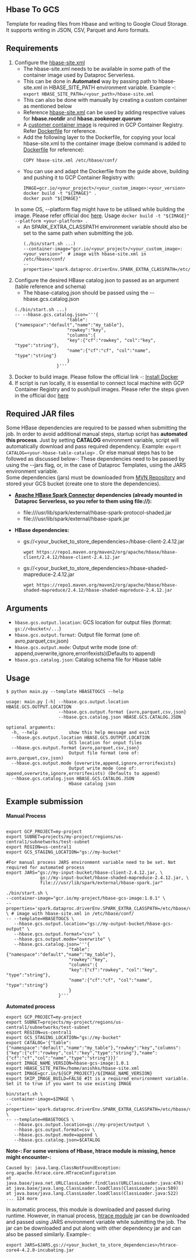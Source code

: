 ## Hbase To GCS

Template for reading files from Hbase and writing to Google Cloud Storage. It supports writing in JSON, CSV, Parquet and Avro formats.

## Requirements

1) Configure the [hbase-site.xml](./hbase-site.xml)
    - The hbase-site.xml needs to be available in some path of the container image used by Dataproc Serverless.
    - This can be done in **Automated** way by passing path to hbase-site.xml in  HBASE_SITE_PATH environment variable. Example -: ```export HBASE_SITE_PATH=/<your_path>/hbase-site.xml```
    - This can also be done with manually by creating a custom container as mentioned below
    - Reference [hbase-site.xml](./hbase-site.xml) can be used by adding respective values for **hbase.rootdir** and **hbase.zookeeper.quorum**
    - A [customer container image](https://cloud.google.com/dataproc-serverless/docs/guides/custom-containers#submit_a_spark_batch_workload_using_a_custom_container_image) is required in GCP Container Registry. Refer [Dockerfile](./Dockerfile) for reference. 
    - Add the following layer to the Dockerfile, for copying your local hbase-site.xml to the container image (below command is added to [Dockerfile](./Dockerfile) for reference):
      ```
      COPY hbase-site.xml /etc/hbase/conf/
      ```
    - You can use and adapt the Dockerfile from the guide above, building and pushing it to GCP Container Registry with:
      ```
      IMAGE=gcr.io/<your_project>/<your_custom_image>:<your_version>
      docker build -t "${IMAGE}" .
      docker push "${IMAGE}"
      ```
    In some OS, --platform flag might have to be utilised while building the image. Please refer official doc [here](https://docs.docker.com/engine/reference/builder/#automatic-platform-args-in-the-global-scope). 
    Usage ```docker build -t "${IMAGE}" --platform <your-platform> . ```
    - An SPARK_EXTRA_CLASSPATH environment variable should also be set to the same path when submitting the job.
      ```
      (./bin/start.sh ...)
      --container-image="gcr.io/<your_project>/<your_custom_image>:<your_version>"  # image with hbase-site.xml in /etc/hbase/conf/
      --properties='spark.dataproc.driverEnv.SPARK_EXTRA_CLASSPATH=/etc/hbase/conf/'
      ```
2) Configure the desired HBase catalog json to passed as an argument (table reference and schema)
    - The hbase-catalog.json should be passed using the --hbase.gcs.catalog.json
    ```
    (./bin/start.sh ...)
    -- --hbase.gcs.catalog.json='''{
                        "table":{"namespace":"default","name":"my_table"},
                        "rowkey":"key",
                        "columns":{
                        "key":{"cf":"rowkey", "col":"key", "type":"string"},
                        "name":{"cf":"cf", "col":"name", "type":"string"}
                        }
                    }'''
    ```
3) Docker to build image. Please follow the official link -:  [Install Docker](https://docs.docker.com/engine/install/)  
4) If script is run locally, it is essential to connect local machine with GCP Container Registry and to push/pull images. Please refer the steps given in the official doc [here](https://cloud.google.com/container-registry/docs/pushing-and-pulling)

## Required JAR files

Some HBase dependencies are required to be passed when submitting the job. In order to avoid additional manual steps, startup script has **automated this process**. Just by setting **CATALOG** environment variable, script will automatically download and pass required dependency. Example: ```export CATALOG=<your-hbase-table-catalog>``` .
Or else manual steps has to be followed as discussed below-:
These dependencies need to be passed by using the --jars flag, or, in the case of Dataproc Templates, using the JARS environment variable.  
Some dependencies (jars) must be downloaded from [MVN Repository](https://mvnrepository.com/) and stored your GCS bucket (create one to store the dependencies).  

- **[Apache HBase Spark Connector](https://mvnrepository.com/artifact/org.apache.hbase.connectors.spark/hbase-spark) dependencies (already mounted in Dataproc Serverless, so you refer to them using file://):**
   - file:///usr/lib/spark/external/hbase-spark-protocol-shaded.jar
   - file:///usr/lib/spark/external/hbase-spark.jar
   
- **HBase dependencies:**
  - gs://<your_bucket_to_store_dependencies>/hbase-client-2.4.12.jar
    ```
    wget https://repo1.maven.org/maven2/org/apache/hbase/hbase-client/2.4.12/hbase-client-2.4.12.jar
    ```
  - gs://<your_bucket_to_store_dependencies>/hbase-shaded-mapreduce-2.4.12.jar
    ```
    wget https://repo1.maven.org/maven2/org/apache/hbase/hbase-shaded-mapreduce/2.4.12/hbase-shaded-mapreduce-2.4.12.jar
    ```

## Arguments

* `hbase.gcs.output.location`: GCS location for output files (format: `gs://<bucket>/...`)
* `hbase.gcs.output.format`: Output file format (one of: avro,parquet,csv,json)
* `hbase.gcs.output.mode`: Output write mode (one of: append,overwrite,ignore,errorifexists)(Defaults to append)
* `hbase.gcs.catalog.json`: Catalog schema file for Hbase table

## Usage

```
$ python main.py --template HBASETOGCS --help
                        
usage: main.py [-h] --hbase.gcs.output.location HBASE.GCS.OUTPUT.LOCATION
                    --hbase.gcs.output.format {avro,parquet,csv,json}
                    --hbase.gcs.catalog.json HBASE.GCS.CATALOG.JSON

optional arguments:
  -h, --help            show this help message and exit
  --hbase.gcs.output.location HBASE.GCS.OUTPUT.LOCATION
                        GCS location for onput files
  --hbase.gcs.output.format {avro,parquet,csv,json}
                        Output file format (one of: avro,parquet,csv,json)
  --hbase.gcs.output.mode {overwrite,append,ignore,errorifexists}
                        Output write mode (one of: append,overwrite,ignore,errorifexists) (Defaults to append)
  --hbase.gcs.catalog.json HBASE.GCS.CATALOG.JSON
                        Hbase catalog json
```

## Example submission
**Manual Process**
```

export GCP_PROJECT=my-project
export SUBNET=projects/my-project/regions/us-central1/subnetworks/test-subnet
export REGION=us-central1
export GCS_STAGING_LOCATION="gs://my-bucket"

#For manual process JARS environment variable need to be set. Not required for automated process
export JARS="gs://my-input-bucket/hbase-client-2.4.12.jar, \
             gs://my-input-bucket/hbase-shaded-mapreduce-2.4.12.jar, \
             file:///usr/lib/spark/external/hbase-spark.jar"

./bin/start.sh \
--container-image="gcr.io/my-project/hbase-gcs-image:1.0.1" \
--properties='spark.dataproc.driverEnv.SPARK_EXTRA_CLASSPATH=/etc/hbase/conf/' \ # image with hbase-site.xml in /etc/hbase/conf/
-- --template=HBASETOGCS \
   --hbase.gcs.output.location="gs://my-output-bucket/hbase-gcs-output" \
   --hbase.gcs.output.format="csv" \
   --hbase.gcs.output.mode="overwrite" \
   --hbase.gcs.catalog.json='''{
                        "table":{"namespace":"default","name":"my_table"},
                        "rowkey":"key",
                        "columns":{
                        "key":{"cf":"rowkey", "col":"key", "type":"string"},
                        "name":{"cf":"cf", "col":"name", "type":"string"}
                        }
                    }'''
```
**Automated process**
```
export GCP_PROJECT=my-project
export SUBNET=projects/my-project/regions/us-central1/subnetworks/test-subnet
export REGION=us-central1
export GCS_STAGING_LOCATION="gs://my-bucket"
export CATALOG='{"table":{"namespace":"default","name":"my_table"},"rowkey":"key","columns":{"key":{"cf":"rowkey","col":"key","type":"string"},"name":{"cf":"cf","col":"name","type":"string"}}}'
export IMAGE_NAME_VERSION=hbase-gcs-image:1.0.1
export HBASE_SITE_PATH=/home/anishks/hbase-site.xml
export IMAGE=gcr.io/${GCP_PROJECT}/${IMAGE_NAME_VERSION}
export SKIP_IMAGE_BUILD=FALSE #It is a required envrironment variable. Set it to true if you want to use existing IMAGE

bin/start.sh \
--container-image=$IMAGE \
--properties='spark.dataproc.driverEnv.SPARK_EXTRA_CLASSPATH=/etc/hbase/conf/'  \
-- --template=HBASETOGCS \
   --hbase.gcs.output.location=gs://my-project/output \
   --hbase.gcs.output.format=csv \
   --hbase.gcs.output.mode=append \
   --hbase.gcs.catalog.json=$CATALOG
```

**Note-: For some versions of Hbase, htrace module is missing, hence might encounter-:**
```
Caused by: java.lang.ClassNotFoundException: org.apache.htrace.core.HTraceConfiguration
at java.base/java.net.URLClassLoader.findClass(URLClassLoader.java:476)
at java.base/java.lang.ClassLoader.loadClass(ClassLoader.java:589)
at java.base/java.lang.ClassLoader.loadClass(ClassLoader.java:522)
... 124 more
```
In automatic process, this module is downloaded and passed during runtime. However, in manual process, [htrace module](https://repo1.maven.org/maven2/org/apache/htrace/htrace-core4/4.2.0-incubating/htrace-core4-4.2.0-incubating.jar) jar can be downloaded and passed using JARS environment variable while submitting the job. The jar can be downloaded and put along with other dependency jar and can also be passed similarly. 
Example-:
```
export JARS=$JARS,gs://<your_bucket_to_store_dependencies>/htrace-core4-4.2.0-incubating.jar
```
